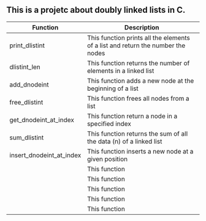 ## This is a projetc about doubly linked lists in C.

| Function | Description |
| ------ | ------ |
| print_dlistint | This function prints all the elements of a list and return the number the nodes|
| dlistint_len | This function returns the number of elements in a linked list |
| add_dnodeint | This function adds a new node at the beginning of a list |
| free_dlistint | This function frees all nodes from a list |
| get_dnodeint_at_index | This function return a node in a specified index |
| sum_dlistint | This function returns the sum of all the data (n) of a linked list |
| insert_dnodeint_at_index | This function inserts a new node at a given position |
|  | This function  |
|  | This function  |
|  | This function  |
|  | This function  |
|  | This function  |
